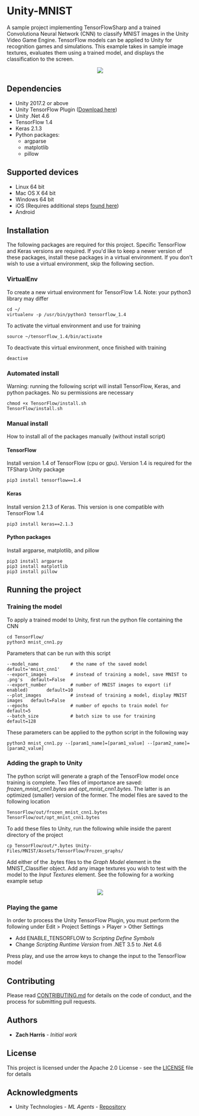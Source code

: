 # Unity-MNIST
A sample project implementing TensorFlowSharp and a trained Convolutiona Neural Network (CNN) to classify MNIST images in the Unity Video Game Engine. TensorFlow models can be applied to Unity for recognition games and simulations. This example takes in sample image textures, evaluates them using a trained model, and displays the classification to the screen.

<p align="center"> 
   <img src="https://github.com/jzharris/Unity-MNIST/blob/master/Unity-Files/Screenshots/running_game.png">
</p>

## Dependencies
* Unity 2017.2 or above
* Unity TensorFlow Plugin ([Download here](https://s3.amazonaws.com/unity-ml-agents/0.3/TFSharpPlugin.unitypackage))
* Unity .Net 4.6
* TensorFlow 1.4
* Keras 2.1.3
* Python packages:
    * argparse
    * matplotlib
    * pillow
    
## Supported devices
 * Linux 64 bit
 * Mac OS X 64 bit
 * Windows 64 bit
 * iOS (Requires additional steps [found here](https://github.com/llSourcell/Unity_ML_Agents/blob/master/docs/Using-TensorFlow-Sharp-in-Unity-(Experimental).md#ios-additional-instructions-for-building))
 * Android

## Installation
The following packages are required for this project. Specific TensorFlow and Keras versions are required. If you'd like to keep a newer version of these packages, install these packages in a virtual environment. If you don't wish to use a virtual environment, skip the following section.

### VirtualEnv
To create a new virtual environment for TensorFlow 1.4. Note: your python3 library may differ
~~~
cd ~/
virtualenv -p /usr/bin/python3 tensorflow_1.4
~~~

To activate the virtual environment and use for training
~~~
source ~/tensorflow_1.4/bin/activate
~~~

To deactivate this virtual environment, once finished with training
~~~
deactive
~~~

### Automated install
Warning: running the following script will install TensorFlow, Keras, and python packages. No su permissions are necessary
~~~
chmod +x TensorFlow/install.sh
TensorFlow/install.sh
~~~

### Manual install
How to install all of the packages manually (without install script)

#### TensorFlow
Install version 1.4 of TensorFlow (cpu or gpu). Version 1.4 is required for the TFSharp Unity package
~~~
pip3 install tensorflow==1.4
~~~

#### Keras
Install version 2.1.3 of Keras. This version is one compatible with TensorFlow 1.4
~~~
pip3 install keras==2.1.3
~~~

#### Python packages
Install argparse, matplotlib, and pillow
~~~
pip3 install argparse
pip3 install matplotlib
pip3 install pillow
~~~

## Running the project

### Training the model
To apply a trained model to Unity, first run the python file containing the CNN
~~~
cd TensorFlow/
python3 mnist_cnn1.py
~~~

Parameters that can be run with this script
~~~
--model_name            # the name of the saved model                         default='mnist_cnn1'
--export_images         # instead of training a model, save MNIST to .png's   default=False
--export_number         # number of MNIST images to export (if enabled)       default=10
--plot_images           # instead of training a model, display MNIST images   default=False
--epochs                # number of epochs to train model for                 default=5
--batch_size            # batch size to use for training                      default=128
~~~

These parameters can be applied to the python script in the following way
~~~
python3 mnist_cnn1.py --[param1_name]=[param1_value] --[param2_name]=[param2_value]
~~~

### Adding the graph to Unity
The python script will generate a graph of the TensorFlow model once training is complete. Two files of importance are saved: *frozen_mnist_cnn1.bytes* and *opt_mnist_cnn1.bytes*. The latter is an optimized (smaller) version of the former. The model files are saved to the following location
~~~
TensorFlow/out/frozen_mnist_cnn1.bytes
TensorFlow/out/opt_mnist_cnn1.bytes
~~~

To add these files to Unity, run the following while inside the parent directory of the project
~~~
cp TensorFlow/out/*.bytes Unity-Files/MNIST/Assets/TensorFlow/Frozen_graphs/
~~~

Add either of the .bytes files to the *Graph Model* element in the MNIST_Classifier object. Add any image textures you wish to test with the model to the *Input Textures* element. See the following for a working example setup

<p align="center"> 
   <img src="https://github.com/jzharris/Unity-MNIST/blob/master/Unity-Files/Screenshots/setup.png">
</p>

### Playing the game
In order to process the Unity TensorFlow Plugin, you must perform the following under Edit > Project Settings > Player > Other Settings
* Add ENABLE_TENSORFLOW to *Scripting Define Symbols*
* Change *Scripting Runtime Version* from .NET 3.5 to .Net 4.6

Press play, and use the arrow keys to change the input to the TensorFlow model

## Contributing

Please read [CONTRIBUTING.md](https://github.com/jzharris/Unity-MNIST/blob/master/CONTRIBUTING.md) for details on the code of conduct, and the process for submitting pull requests.

## Authors

* **Zach Harris** - *Initial work*

## License

This project is licensed under the Apache 2.0 License - see the [LICENSE](https://github.com/jzharris/Unity-MNIST/blob/master/LICENSE) file for details

## Acknowledgments

* Unity Technologies - *ML Agents* - [Repository](https://github.com/Unity-Technologies/ml-agents/blob/master/docs/Using-TensorFlow-Sharp-in-Unity.md)
